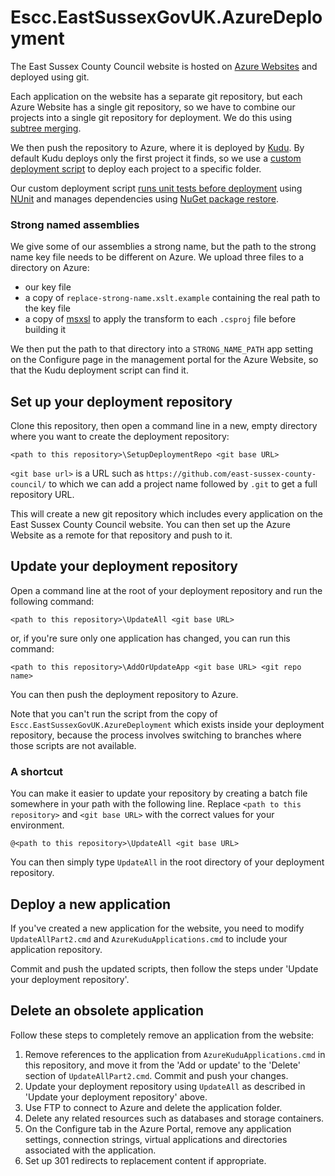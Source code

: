 Escc.EastSussexGovUK.AzureDeployment
====================================

The East Sussex County Council website is hosted on [Azure Websites](www.windowsazure.com) and deployed using git.

Each application on the website has a separate git repository, but each Azure Website has a single git repository, so we have to combine our projects into a single git repository for deployment. We do this using [subtree merging](http://typecastexception.com/post/2013/03/16/Managing-Nested-Libraries-Using-the-GIT-Subtree-Merge-Workflow.aspx).

We then push the repository to Azure, where it is deployed by [Kudu](https://github.com/projectkudu/kudu). By default Kudu deploys only the first project it finds, so we use a [custom deployment script](http://blog.amitapple.com/post/38419111245/azurewebsitecustomdeploymentpart3) to deploy each project to a specific folder.

Our custom deployment script [runs unit tests before deployment](http://channel9.msdn.com/Shows/Windows-Azure-Friday/Custom-Web-Site-Deployment-Scripts-with-Kudu-with-David-Ebbo) using [NUnit](http://www.nunit.org/) and manages dependencies using [NuGet package restore](http://docs.nuget.org/docs/reference/package-restore).

### Strong named assemblies

We give some of our assemblies a strong name, but the path to the strong name key file needs to be different on Azure. We upload three files to a directory on Azure:

* our key file
* a copy of `replace-strong-name.xslt.example` containing the real path to the key file
* a copy of [msxsl](http://www.microsoft.com/en-gb/download/details.aspx?id=21714) to apply the transform to each `.csproj` file before building it 

We then put the path to that directory into a `STRONG_NAME_PATH` app setting on the Configure page in the management portal for the Azure Website, so that the Kudu deployment script can find it.

Set up your deployment repository
---------------------------------

Clone this repository, then open a command line in a new, empty directory where you want to create the deployment repository:

`<path to this repository>\SetupDeploymentRepo <git base URL>`

`<git base url>` is a URL such as `https://github.com/east-sussex-county-council/` to which we can add a project name followed by `.git` to get a full repository URL.

This will create a new git repository which includes every application on the East Sussex County Council website. You can then set up the Azure Website as a remote for that repository and push to it.

Update your deployment repository
---------------------------------

Open a command line at the root of your deployment repository and run the following command:

`<path to this repository>\UpdateAll <git base URL>`

or, if you're sure only one application has changed, you can run this command:

`<path to this repository>\AddOrUpdateApp <git base URL> <git repo name>`

You can then push the deployment repository to Azure.

Note that you can't run the script from the copy of `Escc.EastSussexGovUK.AzureDeployment` which exists inside your deployment repository, because the process involves switching to branches where those scripts are not available.

### A shortcut

You can make it easier to update your repository by creating a batch file somewhere in your path with the following line. Replace `<path to this repository>` and `<git base URL>` with the correct values for your environment.

`@<path to this repository>\UpdateAll <git base URL>`

You can then simply type `UpdateAll` in the root directory of your deployment repository.


Deploy a new application
------------------------

If you've created a new application for the website, you need to modify `UpdateAllPart2.cmd` and `AzureKuduApplications.cmd` to include your application repository.

Commit and push the updated scripts, then follow the steps under 'Update your deployment repository'.

Delete an obsolete application
------------------------------

Follow these steps to completely remove an application from the website:

1.	Remove references to the application from `AzureKuduApplications.cmd` in this repository, and move it from the 'Add or update' to the 'Delete' section of `UpdateAllPart2.cmd`. Commit and push your changes.
2.	Update your deployment repository using `UpdateAll` as described in 'Update your deployment repository' above.
3.	Use FTP to connect to Azure and delete the application folder.
4.	Delete any related resources such as databases and storage containers.
5.	On the Configure tab in the Azure Portal, remove any application settings, connection strings, virtual applications and directories associated with the application.
6.	Set up 301 redirects to replacement content if appropriate.